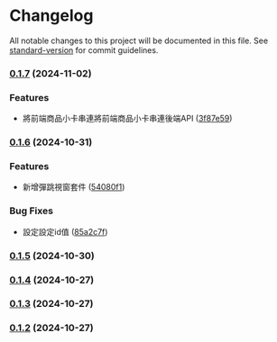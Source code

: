 # Changelog

All notable changes to this project will be documented in this file. See [standard-version](https://github.com/conventional-changelog/standard-version) for commit guidelines.

### [0.1.7](https://github.com/Rossen27/next-full-stock/compare/v0.1.6...v0.1.7) (2024-11-02)


### Features

* 將前端商品小卡串連將前端商品小卡串連後端API ([3f87e59](https://github.com/Rossen27/next-full-stock/commit/3f87e5964379cd6a34c215d53c36c7bcda10abbd))

### [0.1.6](https://github.com/Rossen27/next-full-stock/compare/v0.1.5...v0.1.6) (2024-10-31)


### Features

* 新增彈跳視窗套件 ([54080f1](https://github.com/Rossen27/next-full-stock/commit/54080f1c1de25649a8aa7ab659b02f275261e591))


### Bug Fixes

* 設定設定id值 ([85a2c7f](https://github.com/Rossen27/next-full-stock/commit/85a2c7fb616022a754a998b29b62a7a7908568a5))

### [0.1.5](https://github.com/Rossen27/next-full-stock/compare/v0.1.4...v0.1.5) (2024-10-30)

### [0.1.4](https://github.com/Rossen27/next-full-stock/compare/v0.1.3...v0.1.4) (2024-10-27)

### [0.1.3](https://github.com/Rossen27/next-full-stock/compare/v0.1.2...v0.1.3) (2024-10-27)

### [0.1.2](https://github.com/Rossen27/next-full-stock/compare/v0.1.1...v0.1.2) (2024-10-27)

